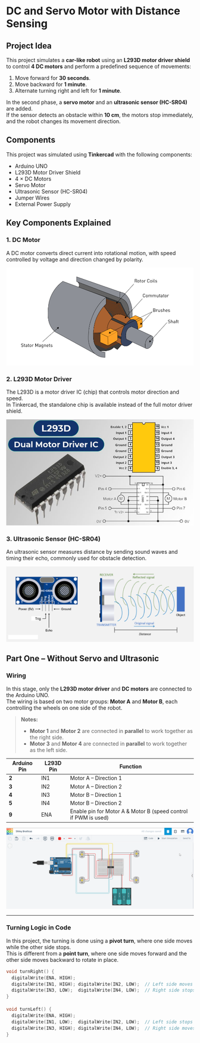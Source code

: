 # DC and Servo Motor with Distance Sensing

##  Project Idea
This project simulates a **car-like robot** using an **L293D motor driver shield** to control **4 DC motors** and perform a predefined sequence of movements:  
1. Move forward for **30 seconds**.  
2. Move backward for **1 minute**.  
3. Alternate turning right and left for **1 minute**.  

In the second phase, a **servo motor** and an **ultrasonic sensor (HC-SR04)** are added.  
If the sensor detects an obstacle within **10 cm**, the motors stop immediately, and the robot changes its movement direction.

##  Components
This project was simulated using **Tinkercad** with the following components:  
- Arduino UNO  
- L293D Motor Driver Shield  
- 4 × DC Motors  
- Servo Motor  
- Ultrasonic Sensor (HC-SR04)  
- Jumper Wires  
- External Power Supply  

##  Key Components Explained

### 1. DC Motor
A DC motor converts direct current into rotational motion, with speed controlled by voltage and direction changed by polarity.

![MOTOR](Electric_Motors_Chapter_2_Fig3-_960_x_500.png)

### 2. L293D Motor Driver
The L293D is a motor driver IC (chip) that controls motor direction and speed.  
In Tinkercad, the standalone chip is available instead of the full motor driver shield.

![L293D](L293D-Motor-Driver-IC.jpg)

### 3. Ultrasonic Sensor (HC-SR04)
An ultrasonic sensor measures distance by sending sound waves and timing their echo, commonly used for obstacle detection.

![hc-sr04](hc-sr04.png)


## Part One – Without Servo and Ultrasonic

### Wiring
In this stage, only the **L293D motor driver** and **DC motors** are connected to the Arduino UNO.  
The wiring is based on two motor groups: **Motor A** and **Motor B**, each controlling the wheels on one side of the robot.

> **Notes:**  
> - **Motor 1** and **Motor 2** are connected in **parallel** to work together as the right side.  
> - **Motor 3** and **Motor 4** are connected in **parallel** to work together as the left side.  

| Arduino Pin | L293D Pin | Function |
|-------------|-----------|----------|
| **2**       | IN1       | Motor A – Direction 1 |
| **3**       | IN2       | Motor A – Direction 2 |
| **4**       | IN3       | Motor B – Direction 1 |
| **5**       | IN4       | Motor B – Direction 2 |
| **9**       | ENA       | Enable pin for Motor A & Motor B (speed control if PWM is used) |

 
![Tinkercad Wiring](Demo1.gif)



---

###  Turning Logic in Code
In this project, the turning is done using a **pivot turn**, where one side moves while the other side stops.  
This is different from a **point turn**, where one side moves forward and the other side moves backward to rotate in place.

```cpp
void turnRight() {
  digitalWrite(ENA, HIGH);
  digitalWrite(IN1, HIGH); digitalWrite(IN2, LOW);  // Left side moves forward
  digitalWrite(IN3, LOW);  digitalWrite(IN4, LOW);  // Right side stops
}

void turnLeft() {
  digitalWrite(ENA, HIGH);
  digitalWrite(IN1, LOW);  digitalWrite(IN2, LOW);  // Left side stops
  digitalWrite(IN3, HIGH); digitalWrite(IN4, LOW);  // Right side moves forward
}
```
